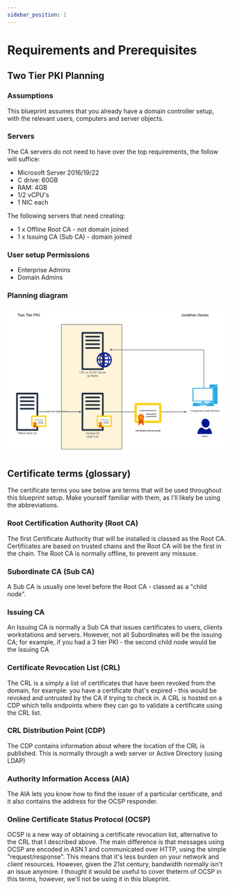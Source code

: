 ```yaml
---
sidebar_position: 1
---
```


# Requirements and Prerequisites

## Two Tier PKI Planning

### Assumptions

This blueprint assumes that you already have a domain controller setup, with the relevant users, computers and server objects.

### Servers

The CA servers do not need to have over the top requirements, the follow will suffice:
- Microsoft Server 2016/19/22
- C drive: 60GB
- RAM: 4GB
- 1/2 vCPU's
- 1 NIC each

The following servers that need creating:

- 1 x Offline Root CA - not domain joined
- 1 x Issuing CA (Sub CA) - domain joined

### User setup Permissions 
- Enterprise Admins
- Domain Admins

### Planning diagram

![Two Tier PKI](/img/two-tier-pki.png)

## Certificate terms (glossary)

The certificate terms you see below are terms that will be used throughout this blueprint setup. Make yourself familiar with them, as I'll likely be using the abbreviations. 

### Root Certification Authority (Root CA)

The first Certificate Authority that will be installed is classed as the Root CA. Certificates are based on trusted chains and the Root CA will be the first in the chain. The Root CA is normally offline, to prevent any missuse.

### Subordinate CA (Sub CA)

A Sub CA is usually one level before the Root CA - classed as a "child node".

### Issuing CA

An Issuing CA is normally a Sub CA that issues certificates to users, clients workstations and servers. However, not all Subordinates will be the issuing CA; for example, if you had a 3 tier PKI - the second child node would be the Issuing CA

### Certificate Revocation List (CRL)

The CRL is a simply a list of certificates that have been revoked from the domain, for example: you have a certificate that's expired - this would be revoked and untrusted by the CA if trying to check in. A CRL is hosted on a CDP which tells endpoints where they can go to validate a certificate using the CRL list.

### CRL Distribution Point (CDP)

The CDP contains information about where the location of the CRL is published. This is normally through a web server or Active Directory (using LDAP)

### Authority Information Access (AIA)

The AIA lets you know how to find the issuer of a particular certificate, and it also contains the address for the OCSP responder.

### Online Certificate Status Protocol (OCSP)

OCSP is a new way of obtaining a certificate revocation list, alternative to the CRL that I described above. The main difference is that messages using OCSP are encoded in ASN.1 and communicated over HTTP, using the simple "request/response". This means that it's less burden on your network and client resources. However, given the 21st century, bandwidth normally isn't an issue anymore. I thought it would be useful to cover theterm of OCSP in this terms, however, we'll not be using it in this blueprint.